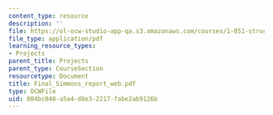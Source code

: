 ```yaml
---
content_type: resource
description: ''
file: https://ol-ocw-studio-app-qa.s3.amazonaws.com/courses/1-051-structural-engineering-design-fall-2003/004bc040a5a4d8e32217fabe2ab9126b_Final_Simmons_report_web.pdf
file_type: application/pdf
learning_resource_types:
- Projects
parent_title: Projects
parent_type: CourseSection
resourcetype: Document
title: Final_Simmons_report_web.pdf
type: OCWFile
uid: 004bc040-a5a4-d8e3-2217-fabe2ab9126b
---
```


